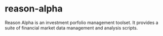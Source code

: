 # reason-alpha
Reason Alpha is an investment porfolio management toolset. It provides a suite of financial market data management and analysis scripts.
